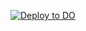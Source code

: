 [![Deploy to DO](https://www.deploytodo.com/do-btn-blue.svg)](https://cloud.digitalocean.com/apps/new?repo=https://github.com/{Oscuras98}/{PRS}/tree/{BRANCH-NAME})
